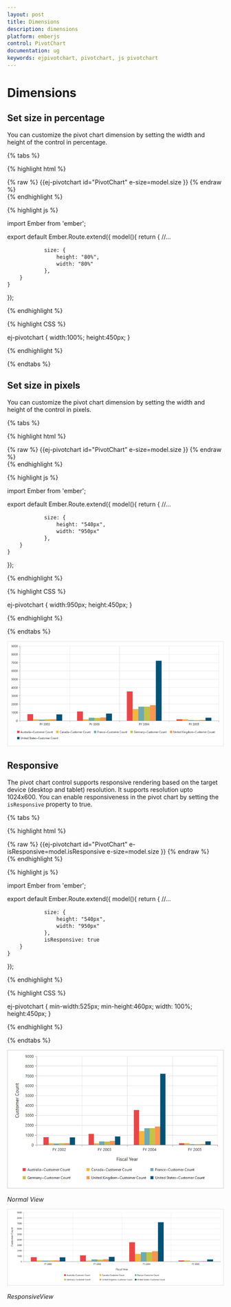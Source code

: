 ```yaml
---
layout: post
title: Dimensions
description: dimensions
platform: emberjs
control: PivotChart
documentation: ug
keywords: ejpivotchart, pivotchart, js pivotchart
---
```


# Dimensions

## Set size in percentage

You can customize the pivot chart dimension by setting the width and height of the control in percentage.

{% tabs %}

{% highlight html %}
	<div class="e-control">
	{% raw %}
	{{ej-pivotchart id="PivotChart" e-size=model.size }}
	{% endraw %}
	</div>
{% endhighlight %}

{% highlight js %}

import Ember from 'ember';

export default Ember.Route.extend({
   model(){
    return {
                //...
                
                size: { 
                    height: "80%", 
                    width: "80%" 
                },
        }
    }
});

{% endhighlight %}

{% highlight CSS %}

ej-pivotchart {
    width:100%;
    height:450px;
}

{% endhighlight %}

{% endtabs %}

## Set size in pixels

You can customize the pivot chart dimension by setting the width and height of the control in pixels.

{% tabs %}

{% highlight html %}
	<div class="e-control">
	{% raw %}
	{{ej-pivotchart id="PivotChart" e-size=model.size }}
	{% endraw %}
	</div>
{% endhighlight %}

{% highlight js %}

import Ember from 'ember';

export default Ember.Route.extend({
   model(){
    return {
                //...
                
                size: { 
                    height: "540px", 
                    width: "950px" 
                },
        }
    }
});

{% endhighlight %}

{% highlight CSS %}

ej-pivotchart {
    width:950px;
    height:450px;
}

{% endhighlight %}

{% endtabs %}
 
![](Dimensions_images/Dimensions.png) 

## Responsive

The pivot chart control supports responsive rendering based on the target device (desktop and tablet) resolution. It supports resolution upto 1024x600. You can enable responsiveness in the pivot chart by setting the `isResponsive` property to true.


{% tabs %}

{% highlight html %}
	<div class="e-control">
	{% raw %}
	{{ej-pivotchart id="PivotChart" e-isResponsive=model.isResponsive e-size=model.size }}
	{% endraw %}
	</div>
{% endhighlight %}

{% highlight js %}

import Ember from 'ember';

export default Ember.Route.extend({
   model(){
    return {
                //...
                
                size: { 
                    height: "540px", 
                    width: "950px" 
                },
                isResponsive: true
        }
    }
});

{% endhighlight %}

{% highlight CSS %}

ej-pivotchart {
    min-width:525px;
    min-height:460px;
    width: 100%;
    height:450px;
}

{% endhighlight %}

{% endtabs %}

![](Dimensions_images/NormalView.png)

_Normal View_

![](Dimensions_images/ResponsiveView.png)

_ResponsiveView_

